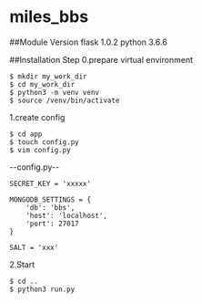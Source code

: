 # miles_bbs

##Module Version
flask 1.0.2
python 3.6.6

##Installation Step
0.prepare virtual environment
```
$ mkdir my_work_dir
$ cd my_work_dir
$ python3 -m venv venv
$ source /venv/bin/activate
```
1.create config
```
$ cd app
$ touch config.py
$ vim config.py
```

--config.py--
```
SECRET_KEY = 'xxxxx'

MONGODB_SETTINGS = {
    'db': 'bbs',
    'host': 'localhost',
    'port': 27017
}

SALT = 'xxx'
```
2.Start
```
$ cd ..
$ python3 run.py
```
